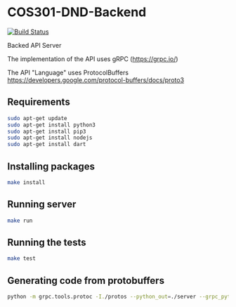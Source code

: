 # COS301-DND-Backend
[![Build Status](https://travis-ci.org/COS301-OptimizePrime/COS301_DND_Backend.svg?branch=develop)](https://travis-ci.org/COS301-OptimizePrime/COS301_DND_Backend)

Backed API Server

The implementation of the API uses gRPC (https://grpc.io/)

The API "Language" uses ProtocolBuffers
https://developers.google.com/protocol-buffers/docs/proto3

## Requirements
```bash
sudo apt-get update
sudo apt-get install python3
sudo apt-get install pip3
sudo apt-get install nodejs
sudo apt-get install dart
```

## Installing packages
```bash
make install
```

## Running server
```bash
make run
```

## Running the tests
```bash
make test
```

## Generating code from protobuffers

```bash
python -m grpc.tools.protoc -I./protos --python_out=./server --grpc_python_out=./server ./protos/server.proto
```